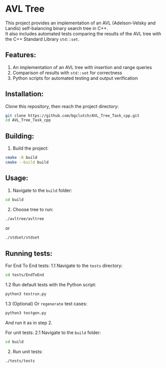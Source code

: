# AVL Tree
This project provides an implementation of an AVL (Adelson-Velsky and Landis) self-balancing binary search tree in C++.  
It also includes automated tests comparing the results of the AVL tree with the C++ Standard Library `std::set`.

## Features:
1. An implementation of an AVL tree with insertion and range queries
2. Comparison of results with `std::set` for correctness
3. Python scripts for automated testing and output verification

## Installation:
Clone this repository, then reach the project directory:
```sh
git clone https://github.com/bgclutch/AVL_Tree_Task_cpp.git
cd AVL_Tree_Task_cpp
```

## Building:
1. Build the project:
 ```sh
cmake -B build
cmake --build build
```

## Usage:
1. Navigate to the ```build``` folder:
```sh
cd build
```
2. Choose tree to run:
```sh
./avltree/avltree
```
or
```sh
./stdset/stdset
```

## Running tests:
For End To End tests:
1.1 Navigate to the ```tests``` directory:
```sh
cd tests/EndToEnd
```
1.2 Run default tests with the Python script:
```sh
python3 testrun.py
```
1.3 (Optional) Or ```regenerate``` test cases:
```sh
python3 testgen.py
```
And run it as in step 2.

For unit tests:
2.1 Navigate to the ```build``` folder:
```sh
cd build
```
2. Run unit tests:
```sh
./tests/tests
```
